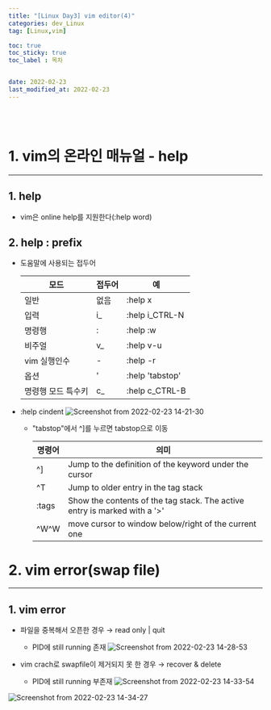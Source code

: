 ```yaml
---
title: "[Linux Day3] vim editor(4)"
categories: dev_Linux
tag: [Linux,vim]

toc: true
toc_sticky: true
toc_label : 목차


date: 2022-02-23
last_modified_at: 2022-02-23
---
```

<br>
<br>

# 1. vim의 온라인 매뉴얼 - help
---
## 1. help
* vim은 online help를 지원한다(:help word)

## 2. help : prefix
* 도움말에 사용되는 접두어

    |모드|접두어|예|
    |---|---|---|
    |일반|없음|:help x|
    |입력|i_|:help i_CTRL-N|
    |명령행|:|:help :w|
    |비주얼|v_|:help v-u|
    |vim 실행인수|-|:help -r|
    |옵션|'|:help 'tabstop'|
    |명령행 모드 특수키|c_|:help c_CTRL-B|

* :help cindent
    ![Screenshot from 2022-02-23 14-21-30](https://user-images.githubusercontent.com/58837749/157203011-23a37f50-7925-465c-913e-08fdf716938b.png)

    - "tabstop"에서 ^]를 누르면 tabstop으로 이동

        |명령어|의미|
        |---|---|
        |^]|Jump to the definition of the keyword under the cursor|
        |^T|Jump to older entry in the tag stack|
        |:tags|Show the contents of the tag stack. The active entry is marked with a '>'|
        |^W^W|move cursor to window below/right of the current one|


# 2. vim error(swap file)
---
## 1. vim error
* 파일을 중복해서 오픈한 경우 → read only \| quit
    - PID에 still running 존재
        ![Screenshot from 2022-02-23 14-28-53](https://user-images.githubusercontent.com/58837749/157203171-975da7c5-954b-44bb-92c7-20c6f830345e.png)

* vim crach로 swapfile이 제거되지 못 한 경우 → recover & delete
    - PID에 still running 부존재
        ![Screenshot from 2022-02-23 14-33-54](https://user-images.githubusercontent.com/58837749/157203173-73307d8c-980f-4340-bea7-668eaaeda987.png) 

![Screenshot from 2022-02-23 14-34-27](https://user-images.githubusercontent.com/58837749/157203177-9fafe924-6e93-46d5-b6e1-6d7d24ba072b.png)

